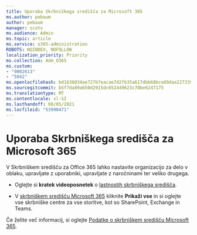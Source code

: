 ```yaml
---
title: Uporaba Skrbniškega središča za Microsoft 365
ms.author: pebaum
author: pebaum
manager: scotv
ms.audience: Admin
ms.topic: article
ms.service: o365-administration
ROBOTS: NOINDEX, NOFOLLOW
localization_priority: Priority
ms.collection: Adm_O365
ms.custom:
- "9002613"
- "5042"
ms.openlocfilehash: bd1636034ae727b7eacae7d2fb35a617dbb68bce89daa227339143b735f2a884
ms.sourcegitcommit: b5f7da89a650d2915dc652449623c78be6247175
ms.translationtype: MT
ms.contentlocale: sl-SI
ms.lasthandoff: 08/05/2021
ms.locfileid: "53990471"
---
```

# <a name="using-the-microsoft-365-admin-center"></a>Uporaba Skrbniškega središča za Microsoft 365

V Skrbniškem središču za Office 365 lahko nastavite organizacijo za delo v oblaku, upravljate z uporabniki, upravljate z naročninami ter veliko drugega.

- Oglejte si **kratek videoposnetek** o [lastnostih skrbniškega središča](https://www.microsoft.com/videoplayer/embed/RWfvDL).

- V [skrbniškem središču Microsoft 365](https://admin.microsoft.com/AdminPortal/Home#/homepage) kliknite **Prikaži vse** in si oglejte vse skrbniške centre za vse storitve, kot so SharePoint, Exchange in Teams.

Če želite več informacij, si oglejte [Podatke o skrbniškem središču Microsoft 365](https://docs.microsoft.com/microsoft-365/admin/admin-overview/about-the-admin-center).
